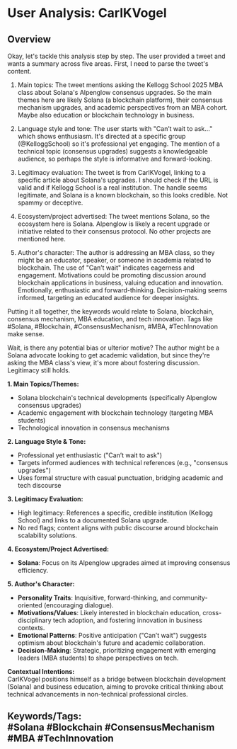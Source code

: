 # User Analysis: CarlKVogel

## Overview

<think>
Okay, let's tackle this analysis step by step. The user provided a tweet and wants a summary across five areas. First, I need to parse the tweet's content.

1. Main topics: The tweet mentions asking the Kellogg School 2025 MBA class about Solana's Alpenglow consensus upgrades. So the main themes here are likely Solana (a blockchain platform), their consensus mechanism upgrades, and academic perspectives from an MBA cohort. Maybe also education or blockchain technology in business.

2. Language style and tone: The user starts with "Can’t wait to ask..." which shows enthusiasm. It's directed at a specific group (@KelloggSchool) so it's professional yet engaging. The mention of a technical topic (consensus upgrades) suggests a knowledgeable audience, so perhaps the style is informative and forward-looking.

3. Legitimacy evaluation: The tweet is from CarlKVogel, linking to a specific article about Solana's upgrades. I should check if the URL is valid and if Kellogg School is a real institution. The handle seems legitimate, and Solana is a known blockchain, so this looks credible. Not spammy or deceptive.

4. Ecosystem/project advertised: The tweet mentions Solana, so the ecosystem here is Solana. Alpenglow is likely a recent upgrade or initiative related to their consensus protocol. No other projects are mentioned here.

5. Author's character: The author is addressing an MBA class, so they might be an educator, speaker, or someone in academia related to blockchain. The use of "Can’t wait" indicates eagerness and engagement. Motivations could be promoting discussion around blockchain applications in business, valuing education and innovation. Emotionally, enthusiastic and forward-thinking. Decision-making seems informed, targeting an educated audience for deeper insights.

Putting it all together, the keywords would relate to Solana, blockchain, consensus mechanism, MBA education, and tech innovation. Tags like #Solana, #Blockchain, #ConsensusMechanism, #MBA, #TechInnovation make sense.

Wait, is there any potential bias or ulterior motive? The author might be a Solana advocate looking to get academic validation, but since they're asking the MBA class's view, it's more about fostering discussion. Legitimacy still holds.
</think>

**1. Main Topics/Themes:**  
- Solana blockchain's technical developments (specifically Alpenglow consensus upgrades)  
- Academic engagement with blockchain technology (targeting MBA students)  
- Technological innovation in consensus mechanisms  

**2. Language Style & Tone:**  
- Professional yet enthusiastic ("Can’t wait to ask")  
- Targets informed audiences with technical references (e.g., "consensus upgrades")  
- Uses formal structure with casual punctuation, bridging academic and tech discourse  

**3. Legitimacy Evaluation:**  
- High legitimacy: References a specific, credible institution (Kellogg School) and links to a documented Solana upgrade.  
- No red flags; content aligns with public discourse around blockchain scalability solutions.  

**4. Ecosystem/Project Advertised:**  
- **Solana**: Focus on its Alpenglow upgrades aimed at improving consensus efficiency.  

**5. Author's Character:**  
- **Personality Traits**: Inquisitive, forward-thinking, and community-oriented (encouraging dialogue).  
- **Motivations/Values**: Likely interested in blockchain education, cross-disciplinary tech adoption, and fostering innovation in business contexts.  
- **Emotional Patterns**: Positive anticipation ("Can’t wait") suggests optimism about blockchain's future and academic collaboration.  
- **Decision-Making**: Strategic, prioritizing engagement with emerging leaders (MBA students) to shape perspectives on tech.  

**Contextual Intentions:**  
CarlKVogel positions himself as a bridge between blockchain development (Solana) and business education, aiming to provoke critical thinking about technical advancements in non-technical professional circles.  

**Keywords/Tags:**  
#Solana #Blockchain #ConsensusMechanism #MBA #TechInnovation
---
